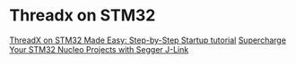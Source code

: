 # Threadx on STM32
[ThreadX on STM32 Made Easy: Step-by-Step Startup tutorial](https://www.youtube.com/watch?v=qHW6DUNluUg)
[Supercharge Your STM32 Nucleo Projects with Segger J-Link](https://www.youtube.com/watch?v=tbcJMSV4miU)
